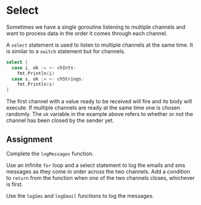 # Select

Sometimes we have a single goroutine listening to multiple channels and want to process data in the order it comes through each channel.

A `select` statement is used to listen to multiple channels at the same time. It is similar to a `switch` statement but for channels.

```go
select {
  case i, ok := <- chInts:
    fmt.Println(i)
  case s, ok := <- chStrings:
    fmt.Println(s)
}
```

The first channel with a value ready to be received will fire and its body will execute. If multiple channels are ready at the same time one is chosen randomly. The `ok` variable in the example above refers to whether or not the channel has been closed by the sender yet.

## Assignment

Complete the `logMessages` function.

Use an infinite `for` loop and a select statement to log the emails and sms messages as they come in order across the two channels. Add a condition to `return` from the function when *one* of the two channels closes, whichever is first.

Use the `logSms` and `logEmail` functions to log the messages.
